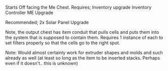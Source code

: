 Starts Off facing the Me Chest.
Requires;
    Inventory upgrade
    Inventory Controller
    ME Upgrade

Recommended;
    2x Solar Panel Upgrade

Note, the output chest has item conduit that pulls cells and puts them into the system that is supposed to contain them.
Requires 1 instance of each to set filters properly so that the cells go to the right spot.

Note: Would almost certainly work for extruder shapes and molds and such already as well (at least so long as the item to be inserted stacks. Perhaps even if it doesn't.. this is unknown)